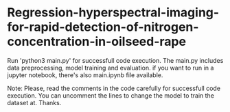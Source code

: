 # Regression-hyperspectral-imaging-for-rapid-detection-of-nitrogen-concentration-in-oilseed-rape

Run 'python3 main.py' for successfull code execution. The main.py includes data preprocessing, model training and evaluation. if you want to run in a jupyter notebook, there's also main.ipynb file available.

Note: Please, read the comments in the code carefully for successfull code execution. You can uncomment the lines to change the model to train the dataset at. Thanks. 
